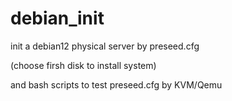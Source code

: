# debian_init
init a debian12 physical server by preseed.cfg

(choose firsh disk to install system)


and bash scripts to test preseed.cfg by KVM/Qemu
